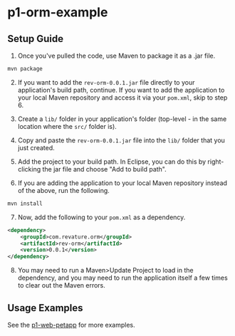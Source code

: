 # p1-orm-example

## Setup Guide

1. Once you've pulled the code, use Maven to package it as a .jar file.
``` sh
mvn package
```

2. If you want to add the `rev-orm-0.0.1.jar` file directly to your application's build path, continue. If you want to add the application to your local Maven repository and access it via your `pom.xml`, skip to step 6.

3. Create a `lib/` folder in your application's folder (top-level - in the same location where the `src/` folder is).

4. Copy and paste the `rev-orm-0.0.1.jar` file into the `lib/` folder that you just created.

5. Add the project to your build path. In Eclipse, you can do this by right-clicking the jar file and choose "Add to build path".

6. If you are adding the application to your local Maven repository instead of the above, run the following.
``` sh
mvn install
```

7. Now, add the following to your `pom.xml` as a dependency.
``` xml
<dependency>
    <groupId>com.revature.orm</groupId>
    <artifactId>rev-orm</artifactId>
    <version>0.0.1</version>
</dependency>
```

8. You may need to run a Maven>Update Project to load in the dependency, and you may need to run the application itself a few times to clear out the Maven errors.

## Usage Examples

See the [p1-web-petapp](https://github.com/220620-java/p1-web-petapp.git) for more examples.

